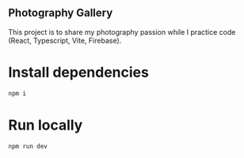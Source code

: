 ## Photography Gallery

This project is to share my photography passion while I practice code (React, Typescript, Vite, Firebase).


# Install dependencies
```bash
npm i
```

# Run locally
```bash
npm run dev
```